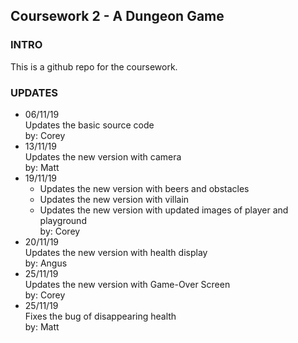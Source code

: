 ## Coursework 2 - A Dungeon Game

### INTRO
This is a github repo for the coursework.

### UPDATES
- 06/11/19 <br>
    Updates the basic source code <br>
    by: Corey 
- 13/11/19 <br>
    Updates the new version with camera <br>
    by: Matt 
- 19/11/19 <br>
    - Updates the new version with beers and obstacles <br>
    - Updates the new version with villain <br>
    - Updates the new version with updated images of player and playground <br>
    by: Corey
- 20/11/19 <br>
    Updates the new version with health display <br>
    by: Angus
- 25/11/19 <br>
    Updates the new version with Game-Over Screen <br>
    by: Corey
- 25/11/19 <br>
    Fixes the bug of disappearing health <br>
    by: Matt
